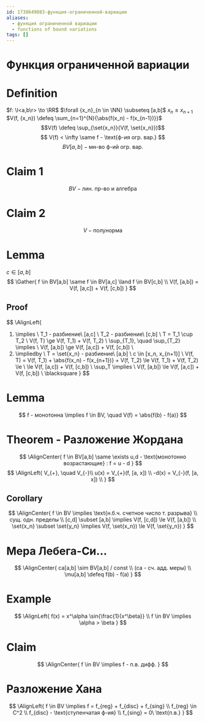 ```yaml
---
id: 1738649083-функция-ограниченной-вариации
aliases:
  - функция ограниченной вариации
  - functions of bound variations
tags: []
---
```


# Функция ограниченной вариации
# Definition
$f: \l<a,b\r> \to \RR$
 $\forall {x_n}_{n \in \NN} \subseteq [a,b]$
 $x_n \le x_{n+1}$
$V(f, {x_n}) \defeq \sum_{n=1}^{N}{\abs{f(x_n) - f(x_{n-1})}}$
$$V(f) \defeq \sup_{\set{x_n}}{V(f, \set{x_n}})$$
$$
V(f) < \infty \same f - \text{ф-ия огр. вар.}
$$
$$
BV[a,b] - \text{мн-во ф-ий огр. вар.}
$$
# Claim 1
$$
BV - \text{лин. пр-во и алгебра}
$$
# Claim 2
$$
V - \text{полунорма}
$$
# Lemma
$c \in [a,b]$
$$
\Gather{
f \in BV[a,b] \same f \in BV[a,c] \land f \in BV[c,b] \\
V(f, [a,b]) = V(f, [a,c]) + V(f, [c,b])
}
$$
## Proof
$$
\AlignLeft{
1) \implies \\
T_1 - разбиение\ [a,c] \\
T_2 - разбиение\ [c,b] \\
T = T_1 \cup T_2 \\
V(f, T) \ge V(f, T_1) + V(f, T_2) \\
\sup_{T_1}, \quad \sup_{T_2} \implies \\
V(f, [a,b]) \ge V(f, [a,c]) + V(f, [c,b]) \\
2) \impliedby \\
T = \set{x_n} - разбиение\ [a,b] \\
c \in [x_n, x_{n+1}] \\
V(f, T) = V(f, T_1) + \abs{f(x_n) - f(x_{n+1})} + V(f, T_2)
\le V(f, T_1) + V(f, T_2) \le \\
\le V(f, [a,c]) + V(f, [c,b]) \\
\sup_T \implies \\
V(f, [a,b]) \le V(f, [a,c]) + V(f, [c,b])
\\
\blacksquare
}
$$
# Lemma
$$
f - монотонна \implies f \in BV, \quad V(f) = \abs{f(b) - f(a)}
$$
# Theorem - Разложение Жордана
$$
\AlignCenter{
f \in BV[a,b] \same \exists u,d - \text{монотонно возрастающие} : f = u - d
}
$$
$$
\AlignLeft{
V_{+}, \quad V_{-}\\
u(x) = V_{+}(f, [a, x]) \\
-d(x) = V_{-}(f, [a, x]) \\
}
$$
## Corollary
$$
\AlignCenter{
f \in BV \implies \text{н.б.ч. счетное число т. разрыва} \\
сущ. одн. пределы \\
[c,d] \subset [a,b] \implies V(f, [c,d]) \le V(f, [a,b]) \\
\set{x_n} \subset \set{y_n} \implies
V(f, \set{x_n}) \le V(f, \set{y_n})
}
$$
# Мера Лебега-Си...
$$
\AlignCenter{
ca[a,b] \sim BV[a,b] / const \\
(ca - сч. адд. меры) \\
\mu[a,b] \defeq f(b) - f(a)
}
$$
# Example
$$
\AlignLeft{
f(x) = x^\alpha \sin{\frac{1}{x^\beta}} \\
f \in BV \implies \alpha > \beta
}
$$
# Claim
$$
\AlignCenter{
f \in BV \implies f - п.в. дифф.
}
$$
# Разложение Хана
$$
\AlignLeft{
f \in BV \implies
f = f_{reg} + f_{disc} + f_{sing} \\
f_{reg} \in C^2 \\
f_{disc} - \text{ступенчатая ф-ия} \\
f_{sing} = 0\ \text{п.в.}
}
$$
